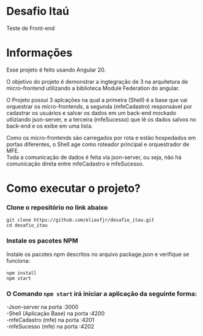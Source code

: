 # Desafio Itaú
Teste de Front-end

# Informações
Esse projeto é feito usando Angular 20.

O objetivo do projeto é demonstrar a ingtegração de 3 na arquitetura de micro-frontend utilizando a biblioteca Module Federation do angular.

O Projeto possui 3 aplcações na qual a primeira (Shell) é a base que vai orquestrar os micro-frontends, a segunda (mfeCadastro) responsável por cadastrar os usuários e salvar os dados em um back-end mockado utliziando json-server, e a terceira (mfeSucesso) que lê os dados salvos no back-end e os exibe em uma lista.<br />

Como os micro-frontends são carregados por rota e estão hospedados em portas diferentes, o Shell age como roteador principal e orquestrador de MFE.<br /> 
Toda a comunicação de dados é feita via json-server, ou seja, não há comunicação direta entre mfeCadastro e mfeSucesso.

# Como executar o projeto?
### Clone o repositório no link abaixo
`git clone https://github.com/eliasfjr/desafio_itau.git`<br />
`cd desafio_itau`

### Instale os pacotes NPM
Instale os pacotes npm descritos no arquivo package.json e verifique se funciona:<br /><br />
`npm install`<br />
`npm start`

### O Comando `npm start` irá iniciar a aplicação da seguinte forma:
-Json-server na porta :3000<br />
-Shell (Aplicação Base) na porta :4200<br />
-mfeCadastro (mfe) na porta :4201<br />
-mfeSucesso (mfe) na porta :4202<br />

